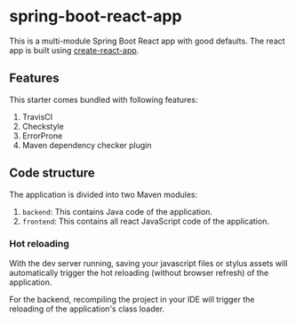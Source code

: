 # spring-boot-react-app

This is a multi-module Spring Boot React app with good defaults. The react app is built using [create-react-app](https://github.com/facebookincubator/create-react-app).

## Features

This starter comes bundled with following features:

1. TravisCI
2. Checkstyle
3. ErrorProne
4. Maven dependency checker plugin


## Code structure

The application is divided into two Maven modules:

1. `backend`: This contains Java code of the application.
2. `frontend`: This contains all react JavaScript code of the application.

### Hot reloading

With the dev server running, saving your javascript files or stylus assets will automatically trigger the hot reloading
(without browser refresh) of the application.

For the backend, recompiling the project in your IDE will trigger the reloading of the application's class loader.
